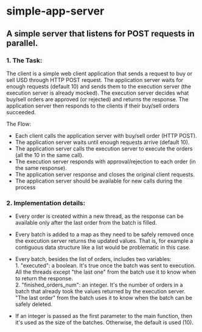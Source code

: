 # simple-app-server

## A simple server that listens for POST requests in parallel.

### 1. The Task:

The client is a simple web client application that sends a request to buy or sell USD through
HTTP POST request. The application server waits for enough requests (default 10) and sends
them to the execution server (the execution server is already mocked). The execution server
decides what buy/sell orders are approved (or rejected) and returns the response. The
application server then responds to the clients if their buy/sell orders succeeded.

The Flow:
- Each client calls the application server with buy/sell order (HTTP POST).
- The application server waits until enough requests arrive (default 10).
- The application server calls the execution server to execute the orders (all the 10 in
the same call).
- The execution server responds with approval/rejection to each order (in the same
response).
- The application server response and closes the original client requests.
- The application server should be available for new calls during the process

### 2. Implementation details:

- Every order is created within a new thread, as the response can be available only after the last order from the batch is filled.

- Every batch is added to a map as they need to be safely removed once the execution server returns the updated values.
That is, for example a contiguous data structure like a list would be problematic in this case.

- Every batch, besides the list of orders, includes two variables:
<br/>1. "executed": a boolean. It's true once the batch was sent to execution.
All the threads except "the last one" from the batch use it to know when to return the response.
<br/>2. "finished_orders_num": an integer. It's the number of orders in a batch that already took the values returned by the execution server.
"The last order" from the batch uses it to know when the batch can be safely deleted.

- If an integer is passed as the first parameter to the main function, then it's used as the size of the batches. Otherwise, the default is used (10).





